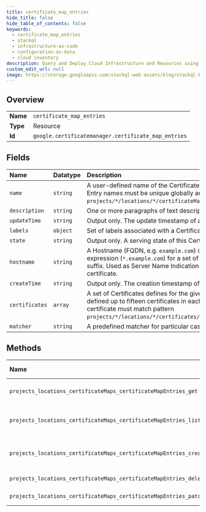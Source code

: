 ```yaml
---
title: certificate_map_entries
hide_title: false
hide_table_of_contents: false
keywords:
  - certificate_map_entries
  - stackql
  - infrastructure-as-code
  - configuration-as-data
  - cloud inventory
description: Query and Deploy Cloud Infrastructure and Resources using SQL
custom_edit_url: null
image: https://storage.googleapis.com/stackql-web-assets/blog/stackql-blog-post-featured-image.png
---
```

  
    

## Overview
<table><tbody>
<tr><td><b>Name</b></td><td><code>certificate_map_entries</code></td></tr>
<tr><td><b>Type</b></td><td>Resource</td></tr>
<tr><td><b>Id</b></td><td><code>google.certificatemanager.certificate_map_entries</code></td></tr>
</tbody></table>

## Fields
| Name | Datatype | Description |
|:-----|:---------|:------------|
| `name` | `string` | A user-defined name of the Certificate Map Entry. Certificate Map Entry names must be unique globally and match pattern `projects/*/locations/*/certificateMaps/*/certificateMapEntries/*`. |
| `description` | `string` | One or more paragraphs of text description of a certificate map entry. |
| `updateTime` | `string` | Output only. The update timestamp of a Certificate Map Entry. |
| `labels` | `object` | Set of labels associated with a Certificate Map Entry. |
| `state` | `string` | Output only. A serving state of this Certificate Map Entry. |
| `hostname` | `string` | A Hostname (FQDN, e.g. `example.com`) or a wildcard hostname expression (`*.example.com`) for a set of hostnames with common suffix. Used as Server Name Indication (SNI) for selecting a proper certificate. |
| `createTime` | `string` | Output only. The creation timestamp of a Certificate Map Entry. |
| `certificates` | `array` | A set of Certificates defines for the given `hostname`. There can be defined up to fifteen certificates in each Certificate Map Entry. Each certificate must match pattern `projects/*/locations/*/certificates/*`. |
| `matcher` | `string` | A predefined matcher for particular cases, other than SNI selection. |
## Methods
| Name | Accessible by | Required Params | Description |
|:-----|:--------------|:----------------|:------------|
| `projects_locations_certificateMaps_certificateMapEntries_get` | `SELECT` | `name` | Gets details of a single CertificateMapEntry. |
| `projects_locations_certificateMaps_certificateMapEntries_list` | `SELECT` | `parent` | Lists CertificateMapEntries in a given project and location. |
| `projects_locations_certificateMaps_certificateMapEntries_create` | `INSERT` | `parent` | Creates a new CertificateMapEntry in a given project and location. |
| `projects_locations_certificateMaps_certificateMapEntries_delete` | `DELETE` | `name` | Deletes a single CertificateMapEntry. |
| `projects_locations_certificateMaps_certificateMapEntries_patch` | `EXEC` | `name` | Updates a CertificateMapEntry. |
